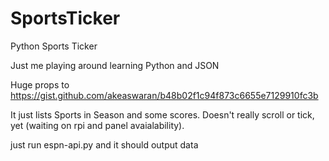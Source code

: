 # SportsTicker
Python Sports Ticker

Just me playing around learning Python and JSON

Huge props to https://gist.github.com/akeaswaran/b48b02f1c94f873c6655e7129910fc3b

It just lists Sports in Season and some scores.  Doesn't really scroll or tick, yet (waiting on rpi and panel avaialability).

just run espn-api.py and it should output data
